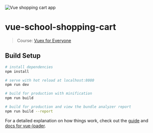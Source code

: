 ![Vue shopping cart app](https://imgur.com/mtdFvsJ.png)

# vue-school-shopping-cart

> Course: [Vuex for Everyone](https://vueschool.io/courses/vuex-for-everyone)

## Build Setup

``` bash
# install dependencies
npm install

# serve with hot reload at localhost:8080
npm run dev

# build for production with minification
npm run build

# build for production and view the bundle analyzer report
npm run build --report
```

For a detailed explanation on how things work, check out the [guide](http://vuejs-templates.github.io/webpack/) and [docs for vue-loader](http://vuejs.github.io/vue-loader).
